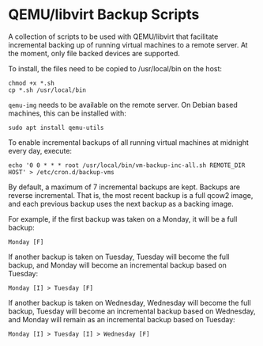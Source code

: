 # QEMU/libvirt Backup Scripts

A collection of scripts to be used with QEMU/libvirt that facilitate incremental backing up of running virtual machines to a remote server. At the moment, only file backed devices are supported.

To install, the files need to be copied to /usr/local/bin on the host:
```
chmod +x *.sh
cp *.sh /usr/local/bin
```

`qemu-img` needs to be available on the remote server. On Debian based machines, this can be installed with:
```
sudo apt install qemu-utils
```

To enable incremental backups of all running virtual machines at midnight every day, execute:
```
echo '0 0 * * * root /usr/local/bin/vm-backup-inc-all.sh REMOTE_DIR HOST' > /etc/cron.d/backup-vms
```

By default, a maximum of 7 incremental backups are kept. Backups are reverse incremental. That is, the most recent backup is a full qcow2 image, and each previous backup uses the next backup as a backing image.

For example, if the first backup was taken on a Monday, it will be a full backup:
```
Monday [F]
```

If another backup is taken on Tuesday, Tuesday will become the full backup, and Monday will become an incremental backup based on Tuesday:
```
Monday [I] > Tuesday [F]
```
If another backup is taken on Wednesday, Wednesday will become the full backup, Tuesday will become an incremental backup based on Wednesday, and Monday will remain as an incremental backup based on Tuesday:
```
Monday [I] > Tuesday [I] > Wednesday [F]
```
